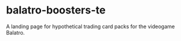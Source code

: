# balatro-boosters-te
A landing page for hypothetical trading card packs for the videogame Balatro.
